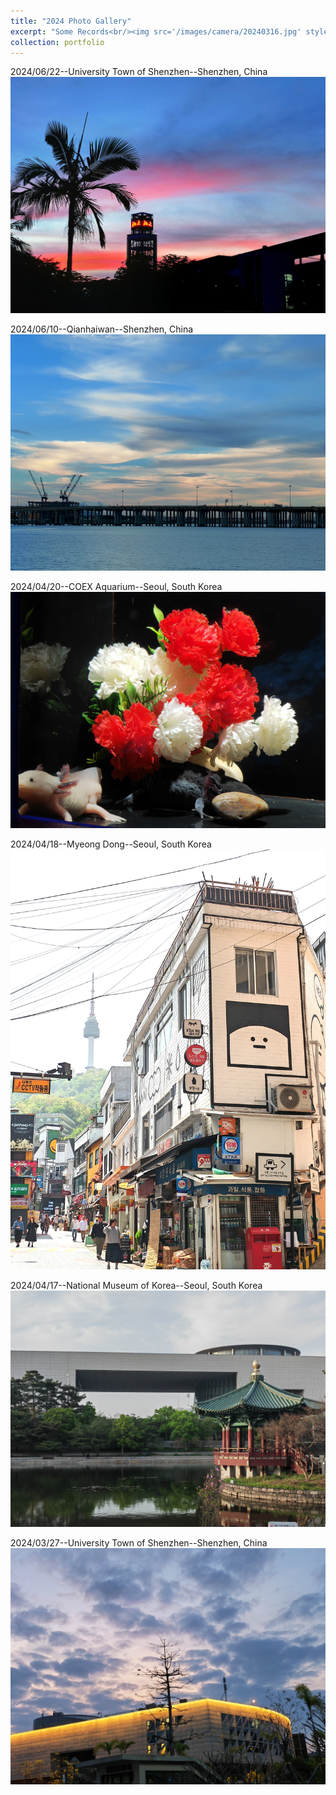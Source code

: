 ```yaml
---
title: "2024 Photo Gallery"
excerpt: "Some Records<br/><img src='/images/camera/20240316.jpg' style='width: 500px; height: auto;'>"
collection: portfolio
---
```


2024/06/22--University Town of Shenzhen--Shenzhen, China  
<img src='/images/camera/20240622.jpg'>

2024/06/10--Qianhaiwan--Shenzhen, China  
<img src='/images/camera/20240610.jpg'>

2024/04/20--COEX Aquarium--Seoul, South Korea
<img src='/images/camera/20240420.jpg'>

2024/04/18--Myeong Dong--Seoul, South Korea  
<img src='/images/camera/20240418.jpg'>

2024/04/17--National Museum of Korea--Seoul, South Korea
<img src='/images/camera/20240417.jpg'>

2024/03/27--University Town of Shenzhen--Shenzhen, China  
<img src='/images/camera/20240327.jpg'>
